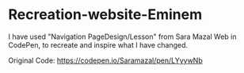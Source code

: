 # Recreation-website-Eminem


I have used "Navigation PageDesign/Lesson" from Sara Mazal Web in CodePen, to recreate and inspire what I have changed. 

Original Code:
https://codepen.io/Saramazal/pen/LYyywNb
